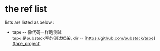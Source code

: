 the ref list 
==

lists are listed as below :   

* tape -- 像代码一样跑测试  
	tape 是substack写的测试框架, dir -- [https://github.com/substack/tape](tape_project)